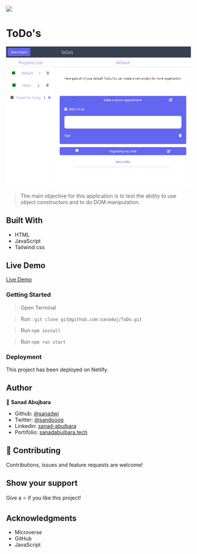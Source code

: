 ![](https://img.shields.io/badge/Microverse-blueviolet)

# ToDo's

![App Preview](./src/screenshoot.png)

> The main objective for this application is to test the ability to use object constructors and to do DOM manipulation.


## Built With

- HTML
- JavaScript
- Tailwind css

## Live Demo

[Live Demo](https://sanadwj.github.io/ToDo/)





### Getting Started
> Open Terminal

> Run : 
`
git clone git@github.com:sanadwj/ToDo.git
`

> Run `npm install` 

> Run `npm run start` 


### Deployment

This project has been deployed on Netlify.


## Author


👤 **Sanad Abujbara**

- Github: [@sanadwj](https://github.com/sanadwj)
- Twitter: [@sandooog](https://twitter.com/sandooog)
- Linkedin: [sanad-abujbara](https://linkedin.com/in/sanad-abujbara)
- Portifolio: [sanadabujbara.tech](https://sanadabujbara.tech)

## 🤝 Contributing

Contributions, issues and feature requests are welcome!

## Show your support

Give a ⭐️ if you like this project!

## Acknowledgments

- Microverse
- GitHub
- JavaScript
